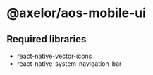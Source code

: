 # @axelor/aos-mobile-ui

## Required libraries

- react-native-vector-icons
- react-native-system-navigation-bar
